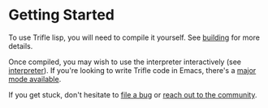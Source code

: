 # Getting Started

To use Trifle lisp, you will need to compile it yourself. See
[building](Building.md) for more details.

Once compiled, you may wish to use the interpreter interactively (see
[interpreter](Interpreter.md)). If you're looking to write Trifle code
in Emacs, there's a
[major mode available](https://github.com/Wilfred/.emacs.d/blob/gh-pages/user-lisp/trifle-mode.el).

If you get stuck, don't hesitate to
[file a bug](https://github.com/wilfred/trifle/issues) or
[reach out to the community](Community.md).
